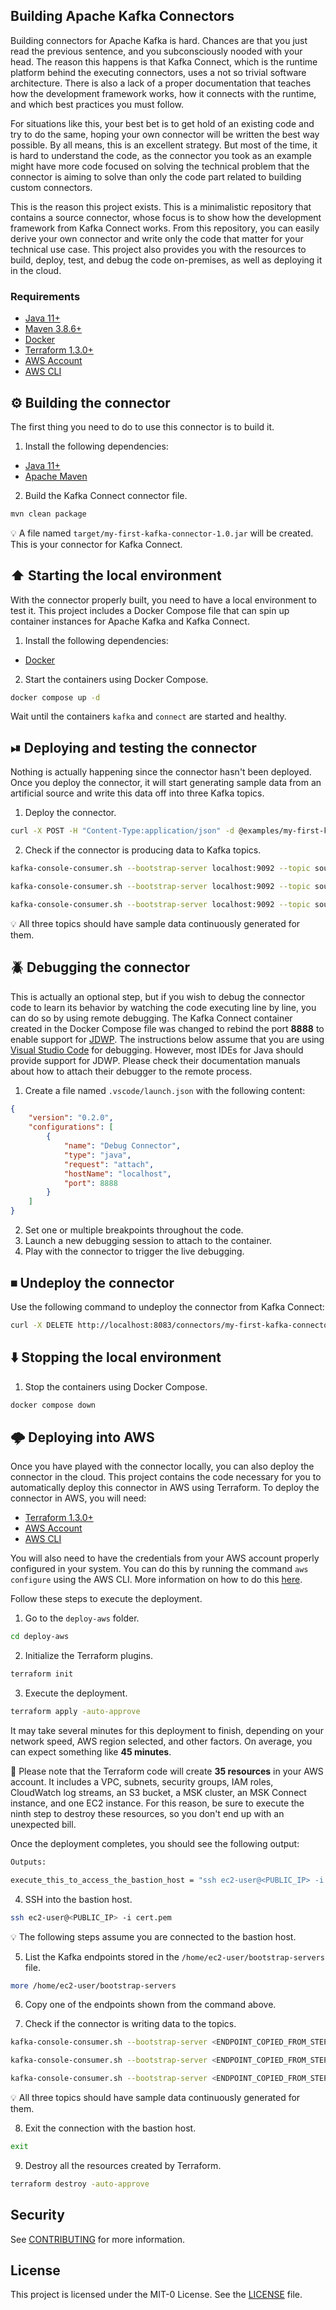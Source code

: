 ## Building Apache Kafka Connectors

Building connectors for Apache Kafka is hard. Chances are that you just read the previous sentence, and you subconsciously nooded with your head. The reason this happens is that Kafka Connect, which is the runtime platform behind the executing connectors, uses a not so trivial software architecture. There is also a lack of a proper documentation that teaches how the development framework works, how it connects with the runtime, and which best practices you must follow.

For situations like this, your best bet is to get hold of an existing code and try to do the same, hoping your own connector will be written the best way possible. By all means, this is an excellent strategy. But most of the time, it is hard to understand the code, as the connector you took as an example might have more code focused on solving the technical problem that the connector is aiming to solve than only the code part related to building custom connectors.

This is the reason this project exists. This is a minimalistic repository that contains a source connector, whose focus is to show how the development framework from Kafka Connect works. From this repository, you can easily derive your own connector and write only the code that matter for your technical use case. This project also provides you with the resources to build, deploy, test, and debug the code on-premises, as well as deploying it in the cloud.

### Requirements

* [Java 11+](https://openjdk.org/install)
* [Maven 3.8.6+](https://maven.apache.org/download.cgi)
* [Docker](https://www.docker.com/get-started)
* [Terraform 1.3.0+](https://www.terraform.io/downloads)
* [AWS Account](https://aws.amazon.com/resources/create-account)
* [AWS CLI](https://docs.aws.amazon.com/cli/latest/userguide/getting-started-install.html)

## ⚙️ Building the connector

The first thing you need to do to use this connector is to build it.

1. Install the following dependencies:

- [Java 11+](https://openjdk.java.net)
- [Apache Maven](https://maven.apache.org)

2. Build the Kafka Connect connector file.

```bash
mvn clean package
```

💡 A file named `target/my-first-kafka-connector-1.0.jar` will be created. This is your connector for Kafka Connect.

## ⬆️ Starting the local environment

With the connector properly built, you need to have a local environment to test it. This project includes a Docker Compose file that can spin up container instances for Apache Kafka and Kafka Connect.

1. Install the following dependencies:

- [Docker](https://www.docker.com/get-started)

2. Start the containers using Docker Compose.

```bash
docker compose up -d
```

Wait until the containers `kafka` and `connect` are started and healthy.

## ⏯ Deploying and testing the connector

Nothing is actually happening since the connector hasn't been deployed. Once you deploy the connector, it will start generating sample data from an artificial source and write this data off into three Kafka topics.

1. Deploy the connector.

```bash
curl -X POST -H "Content-Type:application/json" -d @examples/my-first-kafka-connector.json http://localhost:8083/connectors
```

2. Check if the connector is producing data to Kafka topics.

```bash
kafka-console-consumer.sh --bootstrap-server localhost:9092 --topic source-1 --from-beginning
```

```bash
kafka-console-consumer.sh --bootstrap-server localhost:9092 --topic source-2 --from-beginning
```

```bash
kafka-console-consumer.sh --bootstrap-server localhost:9092 --topic source-3 --from-beginning
```

💡 All three topics should have sample data continuously generated for them.

## 🪲 Debugging the connector

This is actually an optional step, but if you wish to debug the connector code to learn its behavior by watching the code executing line by line, you can do so by using remote debugging. The Kafka Connect container created in the Docker Compose file was changed to rebind the port **8888** to enable support for [JDWP](https://en.wikipedia.org/wiki/Java_Debug_Wire_Protocol). The instructions below assume that you are using [Visual Studio Code](https://code.visualstudio.com) for debugging. However, most IDEs for Java should provide support for JDWP. Please check their documentation manuals about how to attach their debugger to the remote process.

1. Create a file named `.vscode/launch.json` with the following content:

```json
{
    "version": "0.2.0",
    "configurations": [
        {
            "name": "Debug Connector",
            "type": "java",
            "request": "attach",
            "hostName": "localhost",
            "port": 8888
        }
    ]
}
```

2. Set one or multiple breakpoints throughout the code.
3. Launch a new debugging session to attach to the container.
4. Play with the connector to trigger the live debugging.

## ⏹ Undeploy the connector

Use the following command to undeploy the connector from Kafka Connect:

```bash
curl -X DELETE http://localhost:8083/connectors/my-first-kafka-connector
```

## ⬇️ Stopping the local environment

1. Stop the containers using Docker Compose.

```bash
docker compose down
```

## 🌩 Deploying into AWS

Once you have played with the connector locally, you can also deploy the connector in the cloud. This project contains the code necessary for you to automatically deploy this connector in AWS using Terraform. To deploy the connector in AWS, you will need:

- [Terraform 1.3.0+](https://www.terraform.io/downloads)
- [AWS Account](https://aws.amazon.com/resources/create-account)
- [AWS CLI](https://docs.aws.amazon.com/cli/latest/userguide/getting-started-install.html)

You will also need to have the credentials from your AWS account properly configured in your system. You can do this by running the command `aws configure` using the AWS CLI. More information on how to do this [here](https://docs.aws.amazon.com/cli/latest/userguide/cli-configure-quickstart.html).

Follow these steps to execute the deployment.

1. Go to the `deploy-aws` folder.

```bash
cd deploy-aws
```

2. Initialize the Terraform plugins.

```bash
terraform init
```

3. Execute the deployment.

```bash
terraform apply -auto-approve
```

It may take several minutes for this deployment to finish, depending on your network speed, AWS region selected, and other factors. On average, you can expect something like **45 minutes**.

🚨 Please note that the Terraform code will create **35 resources** in your AWS account. It includes a VPC, subnets, security groups, IAM roles, CloudWatch log streams, an S3 bucket, a MSK cluster, an MSK Connect instance, and one EC2 instance. For this reason, be sure to execute the ninth step to destroy these resources, so you don't end up with an unexpected bill.

Once the deployment completes, you should see the following output:

```bash
Outputs:

execute_this_to_access_the_bastion_host = "ssh ec2-user@<PUBLIC_IP> -i cert.pem"
```

4. SSH into the bastion host.

```bash
ssh ec2-user@<PUBLIC_IP> -i cert.pem
```

💡 The following steps assume you are connected to the bastion host.

5. List the Kafka endpoints stored in the `/home/ec2-user/bootstrap-servers` file.

```bash
more /home/ec2-user/bootstrap-servers
```

6. Copy one of the endpoints shown from the command above.

7. Check if the connector is writing data to the topics.

```bash
kafka-console-consumer.sh --bootstrap-server <ENDPOINT_COPIED_FROM_STEP_SIX> --topic source-1 --from-beginning
```

```bash
kafka-console-consumer.sh --bootstrap-server <ENDPOINT_COPIED_FROM_STEP_SIX> --topic source-2 --from-beginning
```

```bash
kafka-console-consumer.sh --bootstrap-server <ENDPOINT_COPIED_FROM_STEP_SIX> --topic source-3 --from-beginning
```

💡 All three topics should have sample data continuously generated for them.

8. Exit the connection with the bastion host.

```bash
exit
```

9. Destroy all the resources created by Terraform.

```bash
terraform destroy -auto-approve
```

## Security

See [CONTRIBUTING](CONTRIBUTING.md#security-issue-notifications) for more information.

## License

This project is licensed under the MIT-0 License. See the [LICENSE](./LICENSE) file.
